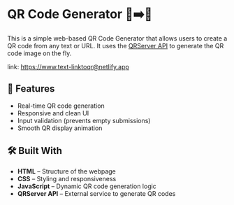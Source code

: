 # QR Code Generator 🧾➡️📱

This is a simple web-based QR Code Generator that allows users to create a QR code from any text or URL. It uses the [QRServer API](https://goqr.me/api/) to generate the QR code image on the fly.

link: https://www.text-linktoqr@netlify.app

## 🚀 Features

- Real-time QR code generation
- Responsive and clean UI
- Input validation (prevents empty submissions)
- Smooth QR display animation

## 🛠️ Built With

- **HTML** – Structure of the webpage
- **CSS** – Styling and responsiveness
- **JavaScript** – Dynamic QR code generation logic
- **QRServer API** – External service to generate QR codes

